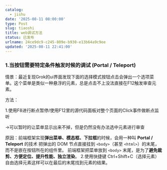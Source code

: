 ```yaml
---
catalog:
  - jishu
date: '2025-08-11 08:00:00'
type: Post
slug: tiaoshi
title: web调试方法
status: 已发布
urlname: 24ce9dc9-c245-809e-b930-e13b64a9c9ee
updated: '2025-08-11 22:41:00'
---
```


### 1.当按钮需要特定条件触发时候的调试 (**Portal / Teleport)**


情景：最近复现Grok的ui界面发现下面的选择模式按钮点击会弹出一个选项菜单。这个菜单是类似一种悬浮的元素，总是点击不上没法直接在F12触发审查元素。


方法：


1.使用F8进行断点暂停/使用F12里的源代码面板对整个页面的Click事件做断点监听


→可以暂时的让菜单显示出来不掉，但是仍然没有办法选中元素进行审查


原因：前端框架实现**弹出菜单、模态框、下拉框**的时候，会用一种叫 **Portal / Teleport** 的技术
把弹出的 DOM 节点直接挂到 `<body>`（甚至 `<html>`）的末尾，而不是嵌在按钮所在的组件里。
前端框架把菜单放到 `<body>` 末尾，是为了**避免裁剪、方便定位、提升性能、独立渲染**。
2.使用快捷键 Ctrl+Shift+C（选择元素）自由选择元素这样可以在最后的末尾找到元素的结果。



